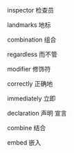  inspector 检查员

 landmarks 地标

 combination 组合

 regardless 而不管

 modifier 修饰符

 correctly 正确地

 immediately 立即

 declaration 声明 宣言

 combine 结合

 embed 嵌入

 
